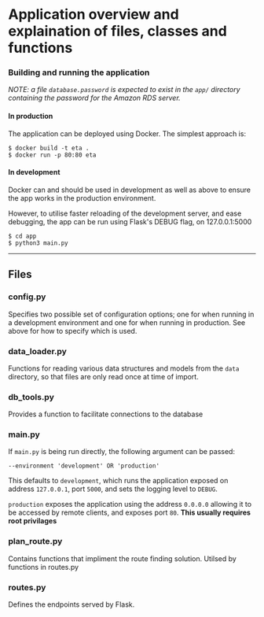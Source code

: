 # Application overview and explaination of files, classes and functions

### Building and running the application

*NOTE: a file `database.password` is expected to exist in the `app/` directory containing the password for the Amazon RDS server.*

#### In production
The application can be deployed using Docker.
The simplest approach is:

```
$ docker build -t eta .
$ docker run -p 80:80 eta
```

#### In development
Docker can and should be used in development as well as above to ensure the app works in the production environment. 

However, to utilise faster reloading of the development server, and ease debugging, the app can be run using Flask's DEBUG flag, on 127.0.0.1:5000

```
$ cd app
$ python3 main.py
```

---

## Files


### config.py

Specifies two possible set of configuration options; one for when running in a development environment and one for when running in production. See above for how to specify which is used.

### data_loader.py

Functions for reading various data structures and models from the `data` directory, so that files are only read once at time of import.

### db_tools.py

Provides a function to facilitate connections to the database

### main.py
If `main.py` is being run directly, the following argument can be passed:

```
--environment 'development' OR 'production'
```

This defaults to `development`, which runs the application exposed on address `127.0.0.1`, port `5000`, and sets the logging level to `DEBUG`.

`production` exposes the application using the address `0.0.0.0` allowing it to be accessed by remote clients, and exposes port `80`.
**This usually requires root privilages**


### plan_route.py
Contains functions that impliment the route finding solution. Utilsed by functions in routes.py


### routes.py
Defines the endpoints served by Flask.



